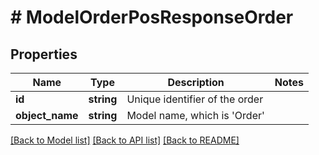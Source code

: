# # ModelOrderPosResponseOrder

## Properties

Name | Type | Description | Notes
------------ | ------------- | ------------- | -------------
**id** | **string** | Unique identifier of the order |
**object_name** | **string** | Model name, which is &#39;Order&#39; |

[[Back to Model list]](../../README.md#models) [[Back to API list]](../../README.md#endpoints) [[Back to README]](../../README.md)
